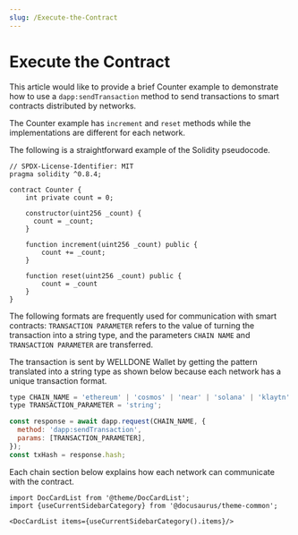 ```yaml
---
slug: /Execute-the-Contract
---
```


# Execute the Contract

This article would like to provide a brief Counter example to demonstrate how to use a `dapp:sendTransaction` method to send transactions to smart contracts distributed by networks.

The Counter example has `increment` and `reset` methods while the implementations are different for each network.

The following is a straightforward example of the Solidity pseudocode.

```solidity
// SPDX-License-Identifier: MIT
pragma solidity ^0.8.4;

contract Counter {
    int private count = 0;

    constructor(uint256 _count) {
      count = _count;
    }

    function increment(uint256 _count) public {
        count += _count;
    }

    function reset(uint256 _count) public {
        count = _count
    }
}
```

The following formats are frequently used for communication with smart contracts: `TRANSACTION PARAMETER` refers to the value of turning the transaction into a string type, and the parameters `CHAIN NAME` and `TRANSACTION PARAMETER` are transferred.

The transaction is sent by WELLDONE Wallet by getting the pattern translated into a string type as shown below because each network has a unique transaction format.

```javascript
type CHAIN_NAME = 'ethereum' | 'cosmos' | 'near' | 'solana' | 'klaytn' | 'celo' | 'neon';
type TRANSACTION_PARAMETER = 'string';

const response = await dapp.request(CHAIN_NAME, {
  method: 'dapp:sendTransaction',
  params: [TRANSACTION_PARAMETER],
});
const txHash = response.hash;
```

Each chain section below explains how each network can communicate with the contract.

```mdx-code-block
import DocCardList from '@theme/DocCardList';
import {useCurrentSidebarCategory} from '@docusaurus/theme-common';

<DocCardList items={useCurrentSidebarCategory().items}/>
```
